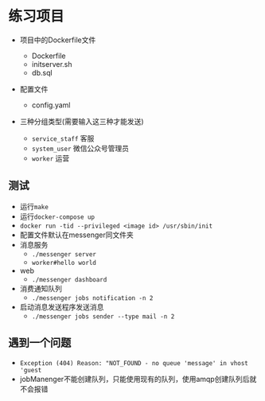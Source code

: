 # 练习项目
- 项目中的Dockerfile文件
    - Dockerfile
    - initserver.sh
    - db.sql
    
- 配置文件
    - config.yaml
- 三种分组类型(需要输入这三种才能发送)
    - `service_staff` 客服
    - `system_user` 微信公众号管理员
    - `worker`      运营
## 测试
- 运行`make`
- 运行`docker-compose up`
- `docker run -tid --privileged <image id> /usr/sbin/init`
- 配置文件默认在messenger同文件夹
- 消息服务
    - `./messenger server`
    - `worker#hello world`
- web  
    - `./messenger dashboard`
- 消费通知队列
    - `./messenger jobs notification -n 2`
- 启动消息发送程序发送消息
    - `./messenger jobs sender --type mail -n 2`

## 遇到一个问题
- `Exception (404) Reason: "NOT_FOUND - no queue 'message' in vhost 'guest`
-  jobManenger不能创建队列，只能使用现有的队列，使用amqp创建队列后就不会报错